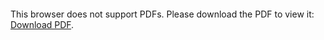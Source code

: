 <object data="http://example.com/the.pdf" type="application/pdf" width="750px" height="750px">
    <embed src="http://example.com/the.pdf" type="application/pdf">
        <p>This browser does not support PDFs. Please download the PDF to view it: <a href="http://example.com/the.pdf">Download PDF</a>.</p>
    </embed>
</object>
